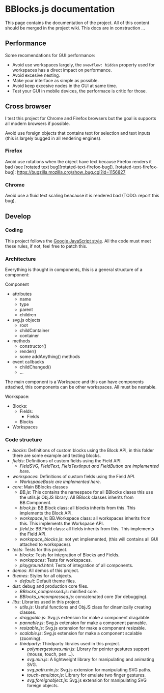 # BBlocks.js documentation

This page contains the documentation of the project. All of this content should be merged in the project wiki. This docs are in construction ...

## Performance

Some recomendations for GUI performance:

- Avoid use workspaces largely, the `ovewflow: hidden` property used for workspaces has a direct impact on performance.
- Avoid excesive nesting.
- Make your interface as simple as possible.
- Avoid keep excesive nodes in the GUI at same time.
- Test your GUI in mobile devices, the performace is critic for those.

## Cross browser

I test this project for Chrome and Firefox browsers but the goal is supports all modern browsers if possible.

Avoid use foreign objects that contains text for selection and text inputs (this is largely bugged in all rendering engines).

### Firefox

Avoid use rotations when the object have text because Firefox renders it bad (see [rotated text bug][rotated-text-firefox-bug]).
[rotated-text-firefox-bug]: https://bugzilla.mozilla.org/show_bug.cgi?id=1156827

### Chrome

Avoid use a fluid text scaling beacause it is rendered bad (TODO: report this bug).

## Develop

### Coding

This project follows the [Google JavaScript style][google-js-style]. All the code must meet these rules, if not, feel free to patch this.

[google-js-style]: https://google-styleguide.googlecode.com/svn/trunk/javascriptguide.xml

### Architecture

Everything is thought in components, this is a general structure of a component:

Component
  - attributes
    - name
    - type
    - parent
    - children
  - svg.js objects
    - root
    - childContainer
    - container
  - methods
    - constructor()
    - render()
    - some addAnything() methods
  - event callbacks
    - childChanged()
    - ...

The main component is a Workspace and this can have components attached, this components can be other workspaces. All must be nestable.

Workspace:
  - Blocks:
    - Fields:
      - Fields
    - Blocks
  - Workspaces

### Code structure

- *blocks*: Definitions of custom blocks using the Block API, in this folder there are some example and testing blocks.
- *fields*:  Definitions of custom fields using the Field API.
  - *FieldSVG, FieldText, FieldTextInput and FieldButton are implemented here*.
- *workspaces*:  Definitions of custom fields using the Field API.
  - *WorkspaceBasic are implemented here*.
- *core*: Main BBlocks classes
  - *BB.js*: This contains the namespace for all BBlocks clases this use the utils.js ObjJS library. All BBlock classes inherits from BB.Component.
  - *block.js*: BB.Block class: all blocks inherits from this. This implements the Block API.
  - *workspace.js*: BB.Workspace class: all workspaces inherits from this. This implements the Workspace API.
  - *field.js*: BB.Field class: all fields inherits from this. This implements the Field API.
  - *workspace_blocks.js*: not yet implemented, (this will contains all GUI attached to workspaces).
- *tests*: Tests for this project.
  - *blocks*: Tests for integration of Blocks and Fields.
  - *workspaces*: Tests for workspaces.
  - *playground.html*: Tests of integration of all components.
- *demos*: All demos of this project.
- *themes*: Styles for all objects.
  - *default*: Default theme files.
- *dist*: debug and production core files.
  - *BBlocks_compressed.js*: minified core.
  - *BBlocks_uncompressed.js*: concatenated core (for debugging).
- *libs*: Libraries used in this project.
  - *utils.js*: Useful functions and ObjJS class for dinamically creating classes.
  - *draggable.js*: Svg.js extension for make a component dragabble.
  - *pannable.js*: Svg.js extension for make a component pannable.
  - *resizable.js*: Svg.js extension for make a component resizable.
  - *scalable.js*: Svg.js extension for make a component scalable (zooming).
  - *thirdparty*: Thirdparty libraies used in this project.
    - *polymergestures.min.js*: Library for pointer gestures support (mouse, touch, pen ...).
    - *svg.min.js*: A lightweight library for manipulating and animating SVG.
    - *svg.path.min.js*: Svg.js extension for manipulating SVG paths.
    - *touch-emulator.js*: Library for emulate two finger gestures.
    - *svg.foreignobject.js*: Svg.js extension for manipulating SVG foreign objects.
